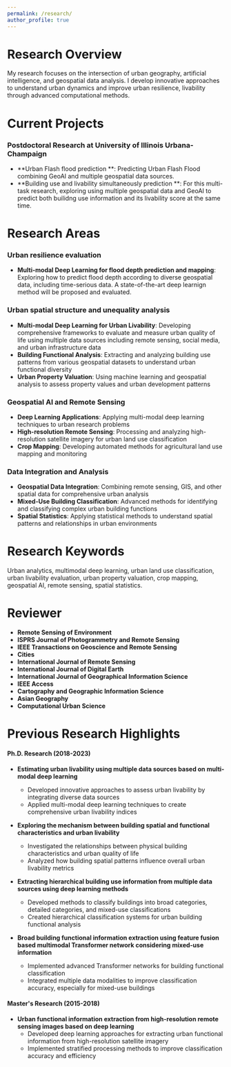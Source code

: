 ```yaml
---
permalink: /research/
author_profile: true
---
```


# Research Overview

My research focuses on the intersection of urban geography, artificial intelligence, and geospatial data analysis. I develop innovative approaches to understand urban dynamics and improve urban resilience, livability through advanced computational methods.

# Current Projects

### Postdoctoral Research at University of Illinois Urbana-Champaign
- **Urban Flash flood prediction **: Predicting Urban Flash Flood combining GeoAI and multiple geospatial data sources.  
- **Building use and livability simultaneously prediction **: For this multi-task research, exploring using multiple geospatial data and GeoAI to predict both builidng use information and its livability score at the same time.


# Research Areas

### Urban resilience evaluation
- **Multi-modal Deep Learning for flood depth prediction and mapping**: Exploring how to predict flood depth according to diverse geospatial data, including time-serious data. A state-of-the-art deep learnign method will be proposed and evaluated.

### Urban spatial structure and unequality analysis
- **Multi-modal Deep Learning for Urban Livability**: Developing comprehensive frameworks to evaluate and measure urban quality of life using multiple data sources including remote sensing, social media, and urban infrastructure data
- **Building Functional Analysis**: Extracting and analyzing building use patterns from various geospatial datasets to understand urban functional diversity
- **Urban Property Valuation**: Using machine learning and geospatial analysis to assess property values and urban development patterns

### Geospatial AI and Remote Sensing
- **Deep Learning Applications**: Applying multi-modal deep learning techniques to urban research problems
- **High-resolution Remote Sensing**: Processing and analyzing high-resolution satellite imagery for urban land use classification
- **Crop Mapping**: Developing automated methods for agricultural land use mapping and monitoring

### Data Integration and Analysis
- **Geospatial Data Integration**: Combining remote sensing, GIS, and other spatial data for comprehensive urban analysis
- **Mixed-Use Building Classification**: Advanced methods for identifying and classifying complex urban building functions
- **Spatial Statistics**: Applying statistical methods to understand spatial patterns and relationships in urban environments

# Research Keywords
Urban analytics, multimodal deep learning, urban land use classification, urban livability evaluation, urban property valuation, crop mapping, geospatial AI, remote sensing, spatial statistics. 

# Reviewer
- **Remote Sensing of Environment**
- **ISPRS Journal of Photogrammetry and Remote Sensing**
- **IEEE Transactions on Geoscience and Remote Sensing**
- **Cities**
- **International Journal of Remote Sensing**
- **International Journal of Digital Earth**
- **International Journal of Geographical Information Science**
- **IEEE Access**
- **Cartography and Geographic Information Science**
- **Asian Geography**
- **Computational Urban Science**



# Previous Research Highlights

#### Ph.D. Research (2018-2023)
- **Estimating urban livability using multiple data sources based on multi-modal deep learning**
   - Developed innovative approaches to assess urban livability by integrating diverse data sources
   - Applied multi-modal deep learning techniques to create comprehensive urban livability indices

- **Exploring the mechanism between building spatial and functional characteristics and urban livability**
   - Investigated the relationships between physical building characteristics and urban quality of life
   - Analyzed how building spatial patterns influence overall urban livability metrics

- **Extracting hierarchical building use information from multiple data sources using deep learning methods**
   - Developed methods to classify buildings into broad categories, detailed categories, and mixed-use classifications
   - Created hierarchical classification systems for urban building functional analysis

- **Broad building functional information extraction using feature fusion based multimodal Transformer network considering mixed-use information**
   - Implemented advanced Transformer networks for building functional classification
   - Integrated multiple data modalities to improve classification accuracy, especially for mixed-use buildings

#### Master's Research (2015-2018)
- **Urban functional information extraction from high-resolution remote sensing images based on deep learning**
  - Developed deep learning approaches for extracting urban functional information from high-resolution satellite imagery
  - Implemented stratified processing methods to improve classification accuracy and efficiency

